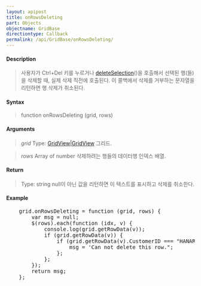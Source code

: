 ```yaml
---
layout: apipost
title: onRowsDeleting
part: Objects
objectname: GridBase
directiontype: Callback
permalink: /api/GridBase/onRowsDeleting/
---
```



#### Description

> 사용자가 Ctrl+Del 키를 누르거나 [deleteSelection](/api/GridBase/)()을 호출해서 선택된 행(들)을 삭제할 때, 실제 삭제 직전에 호출된다. 이 콜백에서 삭제를 거부하는 문자열을 리턴하면 행 삭제가 취소된다. 

#### Syntax

> function onRowsDeleting (grid, rows)

#### Arguments

> *grid*
> Type: [GridView|GridView](/api/GridBase/)
> 그리드.

> *rows*
> Array of number
> 삭제하려는 행들의 데이터행 인덱스 배열.

#### Return

> Type: string
> null이 아닌 값을 리턴하면 이 텍스트를 표시하고 삭제를 취소한다.

#### Example

<pre class="prettyprint">
    grid.onRowsDeleting = function (grid, rows) {
        var msg = null;
        $(rows).each(function (idx, v) {
            console.log(grid.getRowData(v));
            if (grid.getRowData(v)) {
                if (grid.getRowData(v).CustomerID === "HANAR") {
                    msg = 'Can not delete this row.";
                };
            };
        });
        return msg;
    };
</pre>

